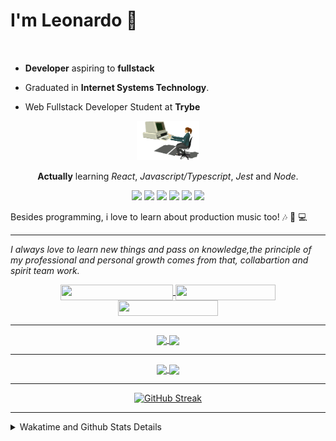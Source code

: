 # I'm Leonardo 🌈
<p align="center">
<img src="https://upload.wikimedia.org/wikipedia/en/thumb/0/05/Flag_of_Brazil.svg/1200px-Flag_of_Brazil.svg.png" width=20 height=15 / >
<img src="https://upload.wikimedia.org/wikipedia/commons/2/2b/Bandeira_do_estado_de_S%C3%A3o_Paulo.svg" width=20 height=15 / >
</p>

- <b>Developer</b> aspiring to <b>fullstack</b>

- Graduated in <b>Internet Systems Technology</b>.

- Web Fullstack Developer Student at <b>Trybe</b>

<div align="center">

<img src="./img/computer.gif" width="100px">

**Actually** learning _React_, _Javascript/Typescript_, _Jest_ and  _Node_. 

</div>
       
<p align="center">
<img src="https://badges.aleen42.com/src/react.svg">
<img src="https://badges.aleen42.com/src/redux.svg"> 
<img src="https://badges.aleen42.com/src/javascript.svg">
<img src="https://badges.aleen42.com/src/typescript.svg">
<img src="https://badges.aleen42.com/src/jest_1.svg">
<img src="https://badges.aleen42.com/src/node.svg">
<br>
</p>

Besides programming, i love to learn about production music too! :notes: :musical_keyboard: :computer:

* * *

<i>I always love to learn new things and pass on knowledge,the principle of my professional and personal growth comes from that, collabartion and spirit team work.</i><br>

<div align="center">
       
<a href="https://www.linkedin.com/in/lcds90/">
  <img align="center" src="https://img.shields.io/static/v1?logo=linkedin&label=linkedin&message=lcds90&color=blue&style=for-the-badge" height=25 width=180/>
</a>
<a href="http://lcds.me">
  <img align="center" src="https://img.shields.io/static/v1?&label=Portflio&message=site&color=green&style=for-the-badge" height=25 width=160/>
</a>
<a href="mailto:lcds90@gmail.com">
  <img align="center" src="https://img.shields.io/static/v1?&logo=gmail&label=Send&message=Email&color=red&style=for-the-badge" height=25 width=160/>
</a>
       
</div>

* * *

<div align="center">
<a href="https://wakatime.com/@lcds90">
  <img align="center" src="https://github-readme-stats.vercel.app/api/top-langs/?username=lcds90&langs_count=10&theme=gruvbox&layout=compact&include_all_commits=true" width="400px"/>
</a>
<a href="https://wakatime.com/@lcds90">
  <img align="center" width="400px" src="https://github-readme-stats.vercel.app/api?username=lcds90&count_private=true&theme=gruvbox"/>
</a>
</div>

* * *

<div align="center">
 <a href="https://wakatime.com/@lcds90">
  <img align="center" width="400px" src="https://github-readme-stats.vercel.app/api/wakatime?username=lcds90&theme=gruvbox&layout=compact"/>
</a>
  <img align="center" width="400px" src="https://github-profile-trophy.vercel.app/?username=lcds90&row=2&column=3&theme=gruvbox"/>

* * *

[![GitHub Streak](https://github-readme-streak-stats.herokuapp.com/?user=lcds90&theme=dark)](https://git.io/streak-stats)

</div>


* * *
       
<details>
       <summary>Wakatime and Github Stats Details</summary>
       <div align="justify">
              
<!--START_SECTION:waka-->
![Profile Views](http://img.shields.io/badge/Profile%20Views-21-blue)

**🐱 My GitHub Data** 

> 🏆 1,055 Contributions in the Year 2021
 > 
> 📦 556.0 kB Used in GitHub's Storage 
 > 
> 🚫 Not Opted to Hire
 > 
> 📜 64 Public Repositories 
 > 
> 🔑 39 Private Repositories  
 > 
**I'm a Night 🦉** 

```text
🌞 Morning    119 commits    ████░░░░░░░░░░░░░░░░░░░░░   19.38% 
🌆 Daytime    176 commits    ███████░░░░░░░░░░░░░░░░░░   28.66% 
🌃 Evening    201 commits    ████████░░░░░░░░░░░░░░░░░   32.74% 
🌙 Night      118 commits    ████░░░░░░░░░░░░░░░░░░░░░   19.22%

```
📅 **I'm Most Productive on Tuesday** 

```text
Monday       106 commits    ████░░░░░░░░░░░░░░░░░░░░░   17.26% 
Tuesday      116 commits    ████░░░░░░░░░░░░░░░░░░░░░   18.89% 
Wednesday    61 commits     ██░░░░░░░░░░░░░░░░░░░░░░░   9.93% 
Thursday     50 commits     ██░░░░░░░░░░░░░░░░░░░░░░░   8.14% 
Friday       93 commits     ███░░░░░░░░░░░░░░░░░░░░░░   15.15% 
Saturday     90 commits     ███░░░░░░░░░░░░░░░░░░░░░░   14.66% 
Sunday       98 commits     ████░░░░░░░░░░░░░░░░░░░░░   15.96%

```


📊 **This Week I Spent My Time On** 

```text
⌚︎ Time Zone: America/Sao_Paulo

💬 Programming Languages: 
Vue.js                   6 hrs 15 mins       ███████████░░░░░░░░░░░░░░   46.18% 
JavaScript               3 hrs 45 mins       ███████░░░░░░░░░░░░░░░░░░   27.68% 
CSS                      1 hr 41 mins        ███░░░░░░░░░░░░░░░░░░░░░░   12.41% 
JSON                     57 mins             █░░░░░░░░░░░░░░░░░░░░░░░░   7.11% 
TypeScript               34 mins             █░░░░░░░░░░░░░░░░░░░░░░░░   4.2%

🔥 Editors: 
VS Code                  13 hrs 34 mins      █████████████████████████   100.0%

🐱‍💻 Projects: 
app-ideas                9 hrs 58 mins       ██████████████████░░░░░░░   73.53% 
inside-zenvia            2 hrs 4 mins        ███░░░░░░░░░░░░░░░░░░░░░░   15.27% 
css-grid-cheatsheet      57 mins             █░░░░░░░░░░░░░░░░░░░░░░░░   7.01% 
kpop-statistics          19 mins             ░░░░░░░░░░░░░░░░░░░░░░░░░   2.4% 
maestro                  5 mins              ░░░░░░░░░░░░░░░░░░░░░░░░░   0.71%

💻 Operating System: 
Linux                    13 hrs 34 mins      █████████████████████████   100.0%

```

**I Mostly Code in JavaScript** 

```text
JavaScript               39 repos            ██████████░░░░░░░░░░░░░░░   42.86% 
HTML                     15 repos            ████░░░░░░░░░░░░░░░░░░░░░   16.48% 
TypeScript               14 repos            ███░░░░░░░░░░░░░░░░░░░░░░   15.38% 
CSS                      6 repos             █░░░░░░░░░░░░░░░░░░░░░░░░   6.59% 
PHP                      5 repos             █░░░░░░░░░░░░░░░░░░░░░░░░   5.49%

```


**Timeline**

![Chart not found](https://raw.githubusercontent.com/lcds90/lcds90/main/charts/bar_graph.png) 


 Last Updated on 19/11/2021
<!--END_SECTION:waka-->
              
              
   </div>
</details>
       
       
</div>
